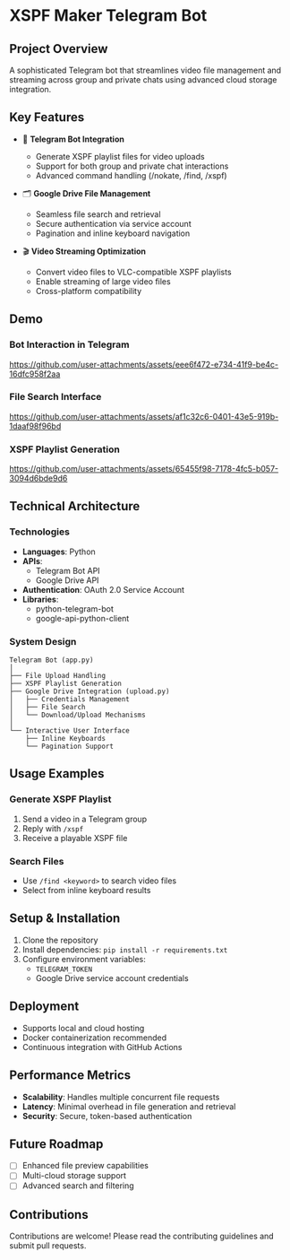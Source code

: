 # XSPF Maker Telegram Bot

## Project Overview

A sophisticated Telegram bot that streamlines video file management and streaming across group and private chats using advanced cloud storage integration.

## Key Features

- 🤖 **Telegram Bot Integration**
  - Generate XSPF playlist files for video uploads
  - Support for both group and private chat interactions
  - Advanced command handling (/nokate, /find, /xspf)

- 🗂️ **Google Drive File Management**
  - Seamless file search and retrieval
  - Secure authentication via service account
  - Pagination and inline keyboard navigation

- 🎬 **Video Streaming Optimization**
  - Convert video files to VLC-compatible XSPF playlists
  - Enable streaming of large video files
  - Cross-platform compatibility

## Demo

### Bot Interaction in Telegram

https://github.com/user-attachments/assets/eee6f472-e734-41f9-be4c-16dfc958f2aa


### File Search Interface

https://github.com/user-attachments/assets/af1c32c6-0401-43e5-919b-1daaf98f96bd


### XSPF Playlist Generation

https://github.com/user-attachments/assets/65455f98-7178-4fc5-b057-3094d6bde9d6



## Technical Architecture

### Technologies
- **Languages**: Python
- **APIs**: 
  - Telegram Bot API
  - Google Drive API
- **Authentication**: OAuth 2.0 Service Account
- **Libraries**: 
  - python-telegram-bot
  - google-api-python-client

### System Design
```
Telegram Bot (app.py)
│
├── File Upload Handling
├── XSPF Playlist Generation
├── Google Drive Integration (upload.py)
│   ├── Credentials Management
│   ├── File Search
│   └── Download/Upload Mechanisms
│
└── Interactive User Interface
    ├── Inline Keyboards
    └── Pagination Support
```

## Usage Examples

### Generate XSPF Playlist
1. Send a video in a Telegram group
2. Reply with `/xspf`
3. Receive a playable XSPF file

### Search Files
- Use `/find <keyword>` to search video files
- Select from inline keyboard results

## Setup & Installation

1. Clone the repository
2. Install dependencies: `pip install -r requirements.txt`
3. Configure environment variables:
   - `TELEGRAM_TOKEN`
   - Google Drive service account credentials

## Deployment

- Supports local and cloud hosting
- Docker containerization recommended
- Continuous integration with GitHub Actions

## Performance Metrics

- **Scalability**: Handles multiple concurrent file requests
- **Latency**: Minimal overhead in file generation and retrieval
- **Security**: Secure, token-based authentication

## Future Roadmap

- [ ] Enhanced file preview capabilities
- [ ] Multi-cloud storage support
- [ ] Advanced search and filtering

## Contributions

Contributions are welcome! Please read the contributing guidelines and submit pull requests.
